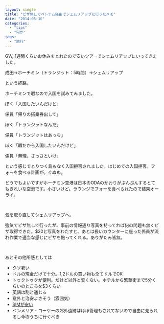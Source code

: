```yaml
---
layout: single
title: "ビザ無しでベトナム経由でシェムリアップに行ったメモ"
date: "2014-05-10"
categories: 
  - "tips"
  - "何か"
tags: 
  - "旅行"
---
```


GW, 1週間くらいお休みをとれたので安いツアーでシェムリアップにいってきました。

成田→ホーチミン（トランジット：5時間）→シェムリアップ

という経路。

ホーチミンで暇なので入国を試みてみました。

ぼく「入国したいんだけど」

係員「帰りの搭乗券出して」

ぼく「トランジットなんだ」

係員「トランジットはあっち」

ぼく「暇だから入国したいんだけど」

係員「無理。さっさといけ」

という感じでとりつく島もなく入国拒否されました。はじめての入国拒否。フォーを食べる計画が。ぐぬぬ。

どうでもよいですがホーチミン空港は日本のODAのかおりがぷんぷんするとてもきれいな空港です。小さいけど。ラウンジでフォーを食べられたので結果オーライ。

 

気を取り直してシェムリアップへ。

強気でビザ無しで行ったが、事前の情報通り写真を持ってれば何の問題も無くビザ取得できた。$20と写真をわたすと、あとは長いカウンターに座った係員が流れ作業で適当な感じにビザを貼ってくれる。ありがたみ皆無。

 

あとその他所感としては

- クソ暑い
- ドルの現金だけで十分。1,2ドルの買い物も全てドルでOK
- トゥクトゥクが便利。だけど以外と安くない。ホテルから繁華街まで5分くらいのところを$3くらい
- 英語は割と通じる
- 意外と治安よさそう（雰囲気）
- [SIMが安い](https://blog.naotaco.com/archives/439 "シェムリアップ（カンボジア）でプリペイドSIMを買う話")
- ベンメリア・コーケーの郊外遺跡はほぼ管理もされてないので自由に見られるし今のうちに行くべき
